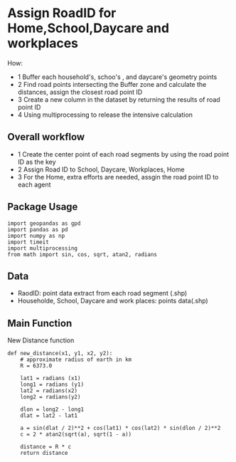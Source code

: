 # Assign RoadID for Home,School,Daycare and workplaces
How:
* 1 Buffer each household's, schoo's , and daycare's geometry points
* 2 Find road points intersecting the Buffer zone and calculate the distances, assign the closest road point ID
* 3 Create a new column in the dataset by returning the results of road point ID
* 4 Using multiprocessing to release the intensive calculation

## Overall workflow
* 1 Create the center point of each road segments by using the road point ID as the key
* 2 Assign Road ID to School, Daycare, Workplaces, Home
* 3 For the Home, extra efforts are needed, assgin the road point ID to each agent

## Package Usage
```
import geopandas as gpd
import pandas as pd
import numpy as np
import timeit
import multiprocessing
from math import sin, cos, sqrt, atan2, radians
```

## Data
* RaodID: point data extract from each road segment (.shp)
* Householde, School, Daycare and work places: points data(.shp)

## Main Function
New Distance function
```
def new_distance(x1, y1, x2, y2):
    # approximate radius of earth in km
    R = 6373.0
    
    lat1 = radians (x1)
    long1 = radians (y1)
    lat2 = radians(x2)
    long2 = radians(y2)
    
    dlon = long2 - long1
    dlat = lat2 - lat1
    
    a = sin(dlat / 2)**2 + cos(lat1) * cos(lat2) * sin(dlon / 2)**2
    c = 2 * atan2(sqrt(a), sqrt(1 - a))

    distance = R * c
    return distance
```
